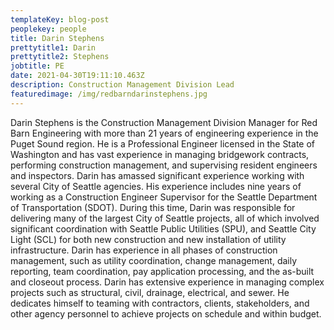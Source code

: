 ```yaml
---
templateKey: blog-post
peoplekey: people
title: Darin Stephens
prettytitle1: Darin
prettytitle2: Stephens
jobtitle: PE
date: 2021-04-30T19:11:10.463Z
description: Construction Management Division Lead
featuredimage: /img/redbarndarinstephens.jpg
---
```

Darin Stephens is the Construction Management Division Manager for Red Barn Engineering with more than 21 years of engineering experience in the Puget Sound region. He is a Professional Engineer licensed in the State of Washington and has vast experience in managing bridgework contracts, performing construction management, and supervising resident engineers and inspectors. Darin has amassed significant experience working with several City of Seattle agencies. His experience includes nine years of working as a Construction Engineer Supervisor for the Seattle Department of Transportation (SDOT). During this time, Darin was responsible for delivering many of the largest City of Seattle projects, all of which involved significant coordination with Seattle Public Utilities (SPU), and Seattle City Light (SCL) for both new construction and new installation of utility infrastructure. Darin has experience in all phases of construction management, such as utility coordination, change management, daily reporting, team coordination, pay application processing, and the as-built and closeout process. Darin has extensive experience in managing complex projects such as structural, civil, drainage, electrical, and sewer. He dedicates himself to teaming with contractors, clients, stakeholders, and other agency personnel to achieve projects on schedule and within budget.